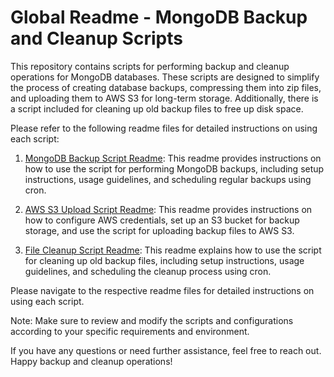 # Global Readme - MongoDB Backup and Cleanup Scripts

This repository contains scripts for performing backup and cleanup operations for MongoDB databases. These scripts are designed to simplify the process of creating database backups, compressing them into zip files, and uploading them to AWS S3 for long-term storage. Additionally, there is a script included for cleaning up old backup files to free up disk space.

Please refer to the following readme files for detailed instructions on using each script:

1. [MongoDB Backup Script Readme](./backup-readme.md): This readme provides instructions on how to use the script for performing MongoDB backups, including setup instructions, usage guidelines, and scheduling regular backups using cron.

2. [AWS S3 Upload Script Readme](./aws-s3-upload-readme.md): This readme provides instructions on how to configure AWS credentials, set up an S3 bucket for backup storage, and use the script for uploading backup files to AWS S3.

3. [File Cleanup Script Readme](./file-cleanup-readme.md): This readme explains how to use the script for cleaning up old backup files, including setup instructions, usage guidelines, and scheduling the cleanup process using cron.

Please navigate to the respective readme files for detailed instructions on using each script.

Note: Make sure to review and modify the scripts and configurations according to your specific requirements and environment.

If you have any questions or need further assistance, feel free to reach out. Happy backup and cleanup operations!
